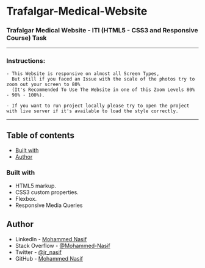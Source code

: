 # Trafalgar-Medical-Website

### Trafalgar Medical Website - ITI (HTML5 - CSS3 and Responsive Course)  Task 

---

### Instructions:

    - This Website is responsive on almost all Screen Types, 
      But still if you faced an Issue with the scale of the photos try to zoom out your screen to 80% 
      (It's Recommended To Use The Website in one of this Zoom Levels 80% - 90% - 100%).

    - If you want to run project locally please try to open the project with live server if it's available to load the style correctly.

---

## Table of contents

- [Built with](#built-with)
- [Author](#author)

### Built with

- HTML5 markup.
- CSS3 custom properties.
- Flexbox.
- Responsive Media Queries

## Author

- LinkedIn - [Mohammed Nasif](https://www.linkedin.com/in/mohammednasif/)
- Stack Overflow - [@Mohammed-Nasif](https://stackoverflow.com/users/18315357/mohammed-nasif)
- Twitter - [@jr_nasif](https://twitter.com/jr_nasif)
- GitHub - [Mohammed Nasif](https://github.com/Mohammed-Nasif)
